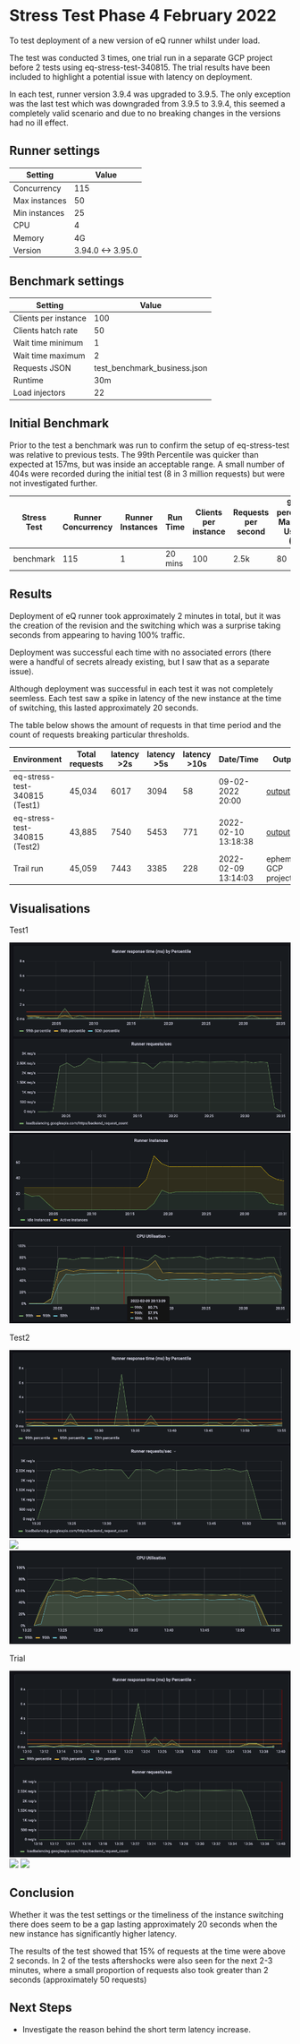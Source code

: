 # Stress Test Phase 4 February 2022

To test deployment of a new version of eQ runner whilst under load.

The test was conducted 3 times, one trial run in a separate GCP project before 2 tests using eq-stress-test-340815. The trial results have been included to highlight a potential issue with latency on deployment.

In each test, runner version 3.9.4 was upgraded to 3.9.5. The only exception was the last test which was downgraded from 3.9.5 to 3.9.4, this seemed a completely valid scenario and due to no breaking changes in the versions had no ill effect.

## Runner settings

| Setting | Value |
| --- | ---| 
| Concurrency | 115 |
| Max instances   | 50 |
| Min instances | 25 |
| CPU | 4 |
| Memory | 4G |
| Version | 3.94.0 <-> 3.95.0|


## Benchmark settings

| Setting | Value |
| --- | ---| 
| Clients per instance | 100 |
| Clients hatch rate   | 50 |
| Wait time minimum | 1 |
| Wait time maximum | 2 |
| Requests JSON | test_benchmark_business.json |
| Runtime | 30m |
| Load injectors | 22 |

## Initial Benchmark

Prior to the test a benchmark was run to confirm the setup of eq-stress-test was relative to previous tests. The 99th Percentile was quicker than expected at 157ms, but was inside an acceptable range. A small number of 404s were recorded during the initial test (8 in 3 million requests) but were not investigated further.

| Stress Test |Runner Concurrency |Runner Instances | Run Time| Clients per instance | Requests per second | 99th percentile Max CPU Usage (%) | 99th percentile response time (ms) | Error rate (%) | Output |
| --- | --- | --- | --- |--- | --- | --- | --- | --- | --- |
| benchmark | 115 | 1 | 20 mins | 100  | 2.5k | 80  | 157 | 0.000 | [output](https://console.cloud.google.com/storage/browser/eq-stress-injector-07122021-outputs/stress-test/2022-02-09T19:23:30/) |


## Results

Deployment of eQ runner took approximately 2 minutes in total, but it was the creation of the revision and the switching which was a surprise taking seconds from appearing to having 100% traffic.

Deployment was successful each time with no associated errors (there were a handful of secrets already existing, but I saw that as a separate issue).

Although deployment was successful in each test it was not completely seemless. Each test saw a spike in latency of the new instance at the time of switching, this lasted approximately 20 seconds.

The table below shows the amount of requests in that time period and the count of requests breaking particular thresholds.

| Environment | Total requests | latency >2s |latency >5s | latency >10s | Date/Time | Output |
| --- | --- | --- | --- |--- | --- | --- |
| eq-stress-test-340815 (Test1) | 45,034 | 6017 | 3094 | 58 | 09-02-2022 20:00 |[output](https://console.cloud.google.com/storage/browser/eq-stress-injector-07122021-outputs/stress-test/2022-02-09T20:00:45/) |
| eq-stress-test-340815 (Test2) | 43,885 | 7540 | 5453 | 771 | 2022-02-10 13:18:38 |[output](https://console.cloud.google.com/storage/browser/eq-stress-injector-07122021-outputs/stress-test/2022-02-10T13:18:38/) |
| Trail run | 45,059 | 7443 | 3385 | 228 | 2022-02-09 13:14:03 | ephemeral GCP project |


## Visualisations

Test1

![](0004_test-1-response-time-and-requests.png)
![](0004_test-1-instances.png)
![](0004_test-1-cpu.png)

Test2

![](0004_test-2-response-time-and-requests.png)
![](0004_test-2-instances.png)
![](0004_test-2-cpu.png)

Trial

![](0004_trial-response-time-and-requests.png)
![](0004_trial-instances.png)
![](0004_trial-cpu.png)

## Conclusion
Whether it was the test settings or the timeliness of the instance switching there does seem to be a gap lasting approximately 20 seconds when the new instance has significantly higher latency.

The results of the test showed that 15% of requests at the time were above 2 seconds. In 2 of the tests aftershocks were also seen for the next 2-3 minutes, where a small proportion of requests also took greater than 2 seconds (approximately 50 requests)


## Next Steps

- Investigate the reason behind the short term latency increase.